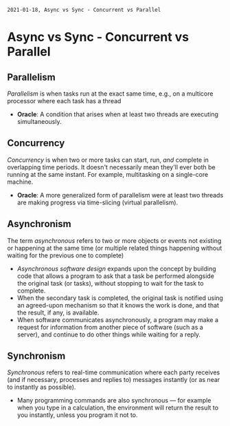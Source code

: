 `2021-01-18, Async vs Sync - Concurrent vs Parallel`

# Async vs Sync - Concurrent vs Parallel

## Parallelism

_Parallelism_ is when tasks run at the exact same time, e.g., on a multicore processor where each task has a thread

- **Oracle**: A condition that arises when at least two threads are executing simultaneously.

## Concurrency

_Concurrency_ is when two or more tasks can start, run, _and_ complete in overlapping time periods. It doesn't necessarily mean they'll ever both be running at the same instant. For example, multitasking on a single-core machine.

- **Oracle**: A more generalized form of parallelism were at least two threads are making progress via time-slicing (virtual parallelism).

## Asynchronism

The term _asynchronous_ refers to two or more objects or events not existing or happening at the same time (or multiple related things happening without waiting for the previous one to complete)

- _Asynchronous software design_ expands upon the concept by building code that allows a program to ask that a task be performed alongside the original task (or tasks), without stopping to wait for the task to complete.
- When the secondary task is completed, the original task is notified using an agreed-upon mechanism so that it knows the work is done, and that the result, if any, is available.
- When software communicates asynchronously, a program may make a request for information from another piece of software (such as a server), and continue to do other things while waiting for a reply.

## Synchronism

_Synchronous_ refers to real-time communication where each party receives (and if necessary, processes and replies to) messages instantly (or as near to instantly as possible).

- Many programming commands are also synchronous — for example when you type in a calculation, the environment will return the result to you instantly, unless you program it not to.
